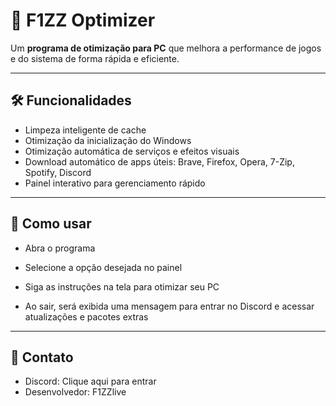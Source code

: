 # 🚀 F1ZZ Optimizer

Um **programa de otimização para PC** que melhora a performance de jogos e do sistema de forma rápida e eficiente.

---

## 🛠 Funcionalidades

- Limpeza inteligente de cache  
- Otimização da inicialização do Windows  
- Otimização automática de serviços e efeitos visuais  
- Download automático de apps úteis: Brave, Firefox, Opera, 7-Zip, Spotify, Discord  
- Painel interativo para gerenciamento rápido  

---

## 📝 Como usar

- Abra o programa

- Selecione a opção desejada no painel

- Siga as instruções na tela para otimizar seu PC

- Ao sair, será exibida uma mensagem para entrar no Discord e acessar atualizações e pacotes extras

---

## 📌 Contato

- Discord: Clique aqui para entrar
- Desenvolvedor: F1ZZlive
